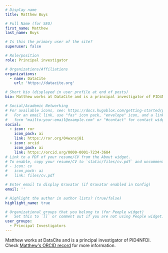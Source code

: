 ```yaml
---
# Display name
title: Matthew Buys

# Full Name (for SEO)
first_name: Matthew
last_name: Buys

# Is this the primary user of the site?
superuser: false

# Role/position
role: Principal investigator

# Organizations/Affiliations
organizations:
  - name: DataCite
    url: 'https://datacite.org'

# Short bio (displayed in user profile at end of posts)
bio: Matthew works at DataCite and is a principal investigator of PID4NFDI.

# Social/Academic Networking
# For available icons, see: https://docs.hugoblox.com/getting-started/page-builder/#icons
#   For an email link, use "fas" icon pack, "envelope" icon, and a link in the
#   form "mailto:your-email@example.com" or "#contact" for contact widget.
social:
  - icon: ror
    icon_pack: ai
    link: https://ror.org/04wxnsj81
  - icon: orcid
    icon_pack: ai
    link: https://orcid.org/0000-0001-7234-3684
# Link to a PDF of your resume/CV from the About widget.
# To enable, copy your resume/CV to `static/files/cv.pdf` and uncomment the lines below.
# - icon: cv
#   icon_pack: ai
#   link: files/cv.pdf

# Enter email to display Gravatar (if Gravatar enabled in Config)
email: ''

# Highlight the author in author lists? (true/false)
highlight_name: true

# Organizational groups that you belong to (for People widget)
#   Set this to `[]` or comment out if you are not using People widget.
user_groups:
  - Principal Investigators
---
```


Matthew works at DataCite and is a principal investigator of PID4NFDI. Check [Matthew's ORCID record](https://orcid.org/0000-0001-7234-3684) for more information.
